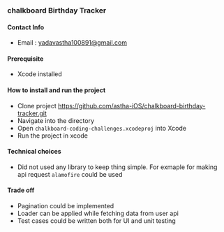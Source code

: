 ### chalkboard Birthday Tracker
#### Contact Info
* Email : yadavastha100891@gmail.com

#### Prerequisite
* Xcode installed

#### How to install and run the project
* Clone project https://github.com/astha-iOS/chalkboard-birthday-tracker.git
* Navigate into the directory
* Open `chalkboard-coding-challenges.xcodeproj` into Xcode
* Run the project in xcode

#### Technical choices
* Did not used any library to keep thing simple. For exmaple for making api request `alamofire` could be used
#### Trade off
* Pagination could be implemented
* Loader can be applied while fetching data from user api
* Test cases could be written both for UI and unit testing
